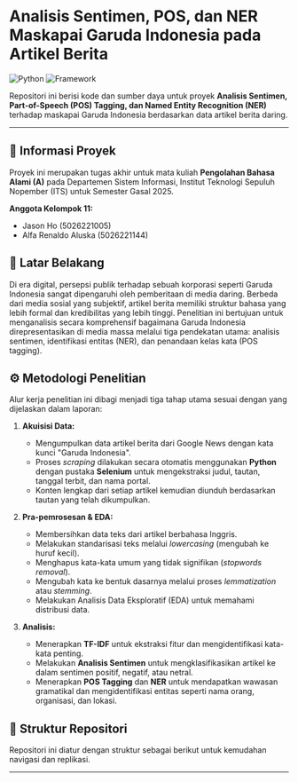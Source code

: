 # Analisis Sentimen, POS, dan NER Maskapai Garuda Indonesia pada Artikel Berita

![Python](https://img.shields.io/badge/Python-3.9%2B-blue.svg) ![Framework](https://img.shields.io/badge/Framework-Selenium-green.svg)

Repositori ini berisi kode dan sumber daya untuk proyek **Analisis Sentimen, Part-of-Speech (POS) Tagging, dan Named Entity Recognition (NER)** terhadap maskapai Garuda Indonesia berdasarkan data artikel berita daring.

---

## 📄 Informasi Proyek

Proyek ini merupakan tugas akhir untuk mata kuliah **Pengolahan Bahasa Alami (A)** pada Departemen Sistem Informasi, Institut Teknologi Sepuluh Nopember (ITS) untuk Semester Gasal 2025.

**Anggota Kelompok 11:**
* Jason Ho (5026221005)
* Alfa Renaldo Aluska (5026221144)

## 🎯 Latar Belakang

Di era digital, persepsi publik terhadap sebuah korporasi seperti Garuda Indonesia sangat dipengaruhi oleh pemberitaan di media daring. Berbeda dari media sosial yang subjektif, artikel berita memiliki struktur bahasa yang lebih formal dan kredibilitas yang lebih tinggi. Penelitian ini bertujuan untuk menganalisis secara komprehensif bagaimana Garuda Indonesia direpresentasikan di media massa melalui tiga pendekatan utama: analisis sentimen, identifikasi entitas (NER), dan penandaan kelas kata (POS tagging).

## ⚙️ Metodologi Penelitian

Alur kerja penelitian ini dibagi menjadi tiga tahap utama sesuai dengan yang dijelaskan dalam laporan:

1.  **Akuisisi Data:**
    * Mengumpulkan data artikel berita dari Google News dengan kata kunci "Garuda Indonesia".
    * Proses *scraping* dilakukan secara otomatis menggunakan **Python** dengan pustaka **Selenium** untuk mengekstraksi judul, tautan, tanggal terbit, dan nama portal.
    * Konten lengkap dari setiap artikel kemudian diunduh berdasarkan tautan yang telah dikumpulkan.

2.  **Pra-pemrosesan & EDA:**
    * Membersihkan data teks dari artikel berbahasa Inggris.
    * Melakukan standarisasi teks melalui *lowercasing* (mengubah ke huruf kecil).
    * Menghapus kata-kata umum yang tidak signifikan (*stopwords removal*).
    * Mengubah kata ke bentuk dasarnya melalui proses *lemmatization* atau *stemming*.
    * Melakukan Analisis Data Eksploratif (EDA) untuk memahami distribusi data.

3.  **Analisis:**
    * Menerapkan **TF-IDF** untuk ekstraksi fitur dan mengidentifikasi kata-kata penting.
    * Melakukan **Analisis Sentimen** untuk mengklasifikasikan artikel ke dalam sentimen positif, negatif, atau netral.
    * Menerapkan **POS Tagging** dan **NER** untuk mendapatkan wawasan gramatikal dan mengidentifikasi entitas seperti nama orang, organisasi, dan lokasi.

## 📂 Struktur Repositori

Repositori ini diatur dengan struktur sebagai berikut untuk kemudahan navigasi dan replikasi.

---
